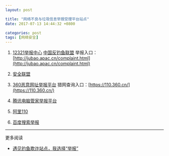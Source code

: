 ```yaml
---
layout: post

title: "网络不良与垃圾信息举报受理平台站点"
date: 2017-07-13 14:44:32 +0800

categories: post
tags: [网络安全]
---
```


1. [12321举报中心](https://www.12321.cn/)
   [中国反钓鱼联盟](http://www.apac.cn/)
   举报入口：[http://jubao.apac.cn/complaint.html](http://jubao.apac.cn/complaint.html)

1. [安全联盟](https://jubao.anquan.org/)

1. [360恶意网址举报平台](http://fuwu.360.cn/jubao/wangzhi)
   猎网查询入口：[https://110.360.cn/](https://110.360.cn/)

1. [腾讯电脑管家举报平台](http://guanjia.qq.com/online_server/report_url.html)

1. [阿里110](https://110.alibaba.com/policeHall/hallIndex.htm)

1. [百度搜索举报](http://jubao.baidu.com/jubao/)

---
更多阅读
- [遇见钓鱼欺诈站点，我选择“举报”](https://sosly.me/index.php/2017/07/11/jubaodiaoyuqizha/)
